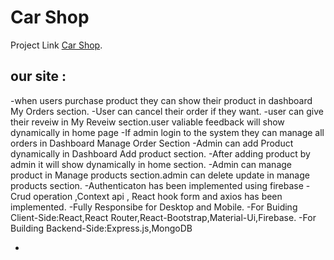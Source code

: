 # Car Shop

Project Link [ Car Shop](https://car-shop-dec70.web.app/).

## our site :
 -when users purchase product they can show their product in dashboard My Orders section.
 -User can cancel their order if they want.
 -user can give their reveiw in My Reveiw section.user valiable feedback will show dynamically in home page
 -If admin login to the system they can manage all orders in Dashboard Manage Order Section
 -Admin can add Product dynamically in Dashboard Add product section.
 -After adding product by admin it will show dynamically in home section.
 -Admin can manage product in Manage products section.admin can delete update in manage products section.
 -Authenticaton has been implemented using firebase
 -Crud operation ,Context api , React hook form and axios  has been implemented.
 -Fully Responsibe  for Desktop and Mobile.
 -For Buiding Client-Side:React,React Router,React-Bootstrap,Material-Ui,Firebase.
 -For Building Backend-Side:Express.js,MongoDB

-
